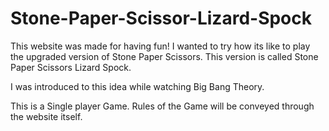 # Stone-Paper-Scissor-Lizard-Spock

This website was made for having fun! I wanted to try how its like to play the upgraded version of Stone Paper Scissors.
This version is called Stone Paper Scissors Lizard Spock.

I was introduced to this idea while watching Big Bang Theory.

This is a Single player Game. Rules of the Game will be conveyed through the website itself.
